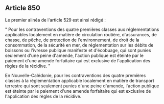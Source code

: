 Article 850
----
Le premier alinéa de l'article 529 est ainsi rédigé :

" Pour les contraventions des quatre premières classes aux réglementations
applicables localement en matière de circulation routière, d'assurances, de
chasse, de pêche, de protection de l'environnement, de droit de la consommation,
de la sécurité en mer, de réglementation sur les débits de boissons ou l'ivresse
publique manifeste et d'écobuage, qui sont punies seulement d'une peine
d'amende, l'action publique est éteinte par le paiement d'une amende forfaitaire
qui est exclusive de l'application des règles de la récidive. "

En Nouvelle-Calédonie, pour les contraventions des quatre premières classes à la
réglementation applicable localement en matière de transport terrestre qui sont
seulement punies d'une peine d'amende, l'action publique est éteinte par le
paiement d'une amende forfaitaire qui est exclusive de l'application des règles
de la récidive.
